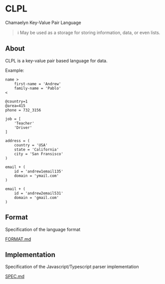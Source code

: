 # CLPL

Chamaelyn Key-Value Pair Language

> ℹ️ May be used as a storage for storing information, data, or even lists.

## About

CLPL is a key-value pair based language for data.

Example:
```clpl
name >
    first-name = 'Andrew'
    family-name = 'Pablo'
<

@country=1
@area=415
phone = 732_3156

job = [
    'Teacher'
    'Driver'
]

address = (
    country = 'USA'
    state = 'California'
    city = 'San Fransisco'
)

email + (
    id = 'andrew1email135'
    domain = 'ymail.com'
)

email + (
    id = 'andrew2email531'
    domain = 'gmail.com'
)
```

## Format

Specification of the language format

[FORMAT.md](https://github.com/Azusfin/clpl/blob/main/FORMAT.md)

## Implementation

Specification of the Javascript/Typescript parser implementation

[SPEC.md](https://github.com/Azusfin/clpl/blob/main/SPEC.md)
